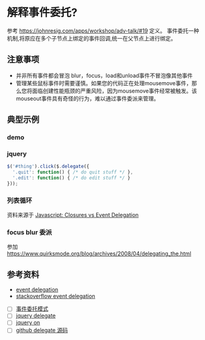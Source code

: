 # 解释事件委托?

参考 <https://johnresig.com/apps/workshop/adv-talk/#19> 定义。
事件委托一种机制,将原应在多个子节点上绑定的事件回调,统一在父节点上进行绑定。


## 注意事项
* 并非所有事件都会冒泡 blur，focus，load和unload事件不冒泡像其他事件
* 管理某些鼠标事件时需要谨慎。如果您的代码正在处理mousemove事件，那么您将面临创建性能瓶颈的严重风险，因为mousemove事件经常被触发。该mouseout事件具有奇怪的行为，难以通过事件委派来管理。

## 典型示例
### demo

### jquery
```js
$('#thing').click($.delegate({
  '.quit': function() { /* do quit stuff */ },
  '.edit': function() { /* do edit stuff */ }
}));
```

### 列表循环
资料来源于 [Javascript: Closures vs Event Delegation](https://lists.evolt.org/archive/Week-of-Mon-20090209/127331.html)


### focus blur 委派
参加 <https://www.quirksmode.org/blog/archives/2008/04/delegating_the.html>

## 参考资料
* [event delegation](https://humanwhocodes.com/blog/2009/06/30/event-delegation-in-javascript/)
*  [stackoverflow event delegation](https://stackoverflow.com/questions/1687296/what-is-dom-event-delegation)
* [ ]   [事件委托模式](https://zh.javascript.info/event-delegation)
* [ ]   [jquery delegate](https://api.jquery.com/delegate/)
* [ ]   [jquery on](https://api.jquery.com/on/#direct-and-delegated-events)
* [ ]   [github delegate 源码](https://github.com/dgraham/delegated-events#readme)